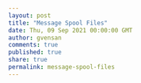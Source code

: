 ```yaml
---
layout: post
title: "Message Spool Files"
date: Thu, 09 Sep 2021 00:00:00 GMT
author: gvensan
comments: true
published: true
share: true
permalink: message-spool-files
---
```

